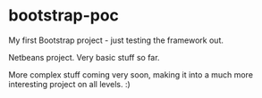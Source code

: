 # bootstrap-poc
My first Bootstrap project - just testing the framework out.

Netbeans project. Very basic stuff so far.

More complex stuff coming very soon, making it into a much more interesting project on all levels. :)

